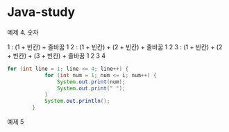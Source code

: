 # Java-study

예제 4. 숫자

1       : (1 + 빈칸) + 줄바꿈
1 2     : (1 + 빈칸) + (2 + 빈칸) + 줄바꿈
1 2 3   : (1 + 빈칸) + (2 + 빈칸) + (3 + 빈칸) + 줄바꿈
1 2 3 4

```java
for (int line = 1; line <= 4; line++) {
			for (int num = 1; num <= i; num++) {
				System.out.print(num);
				System.out.print(" ");
			}
			System.out.println();
		}
```

예제 5


